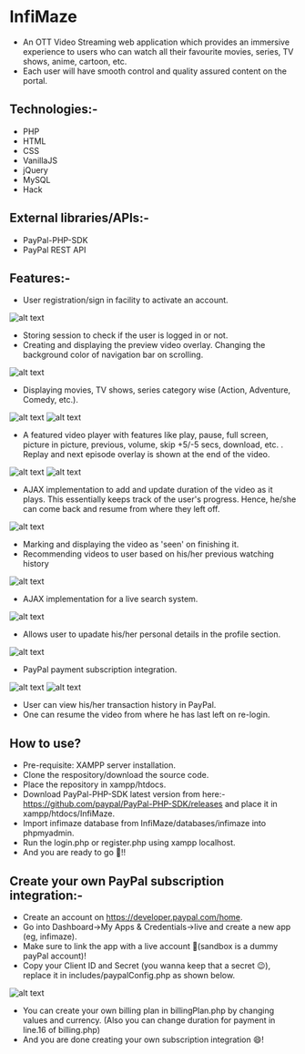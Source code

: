 # InfiMaze
* An OTT Video Streaming web application which provides an immersive experience to users who can watch all their favourite movies, series, TV shows, anime, cartoon, etc.
* Each user will have smooth control and quality assured content on the portal.


## Technologies:-
   * PHP
   * HTML
   * CSS
   * VanillaJS
   * jQuery
   * MySQL
   * Hack

## External libraries/APIs:-
   * PayPal-PHP-SDK
   * PayPal REST API


## Features:-
* User registration/sign in facility to activate an account.

![alt text](https://github.com/codemanav/InfiMaze/blob/main/screenshots%20of%20the%20website/1.png)
* Storing session to check if the user is logged in or not.
* Creating and displaying the preview video overlay. Changing the background color of navigation bar on scrolling.

![alt text](https://github.com/codemanav/InfiMaze/blob/main/screenshots%20of%20the%20website/2.png)
* Displaying movies, TV shows, series category wise (Action, Adventure, Comedy, etc.).

![alt text](https://github.com/codemanav/InfiMaze/blob/main/screenshots%20of%20the%20website/3.png)
![alt text](https://github.com/codemanav/InfiMaze/blob/main/screenshots%20of%20the%20website/4.png)
* A featured video player with features like play, pause, full screen, picture in picture, previous, volume, skip +5/-5 secs, download, etc. . Replay and next episode overlay is shown at the end of the video.

![alt text](https://github.com/codemanav/InfiMaze/blob/main/screenshots%20of%20the%20website/5.png)
![alt text](https://github.com/codemanav/InfiMaze/blob/main/screenshots%20of%20the%20website/6.png)
* AJAX implementation to add and update duration of the video as it plays. This essentially keeps track of the user's progress. Hence, he/she can come back and resume from where they left off.

![alt text](https://github.com/codemanav/InfiMaze/blob/main/screenshots%20of%20the%20website/7.png)
* Marking and displaying the video as 'seen' on finishing it. 
* Recommending videos to user based on his/her previous watching history

![alt text](https://github.com/codemanav/InfiMaze/blob/main/screenshots%20of%20the%20website/8.png)
* AJAX implementation for a live search system.

![alt text](https://github.com/codemanav/InfiMaze/blob/main/screenshots%20of%20the%20website/9.png)
* Allows user to upadate his/her personal details in the profile section.

![alt text](https://github.com/codemanav/InfiMaze/blob/main/screenshots%20of%20the%20website/10.png)
* PayPal payment subscription integration.

![alt text](https://github.com/codemanav/InfiMaze/blob/main/screenshots%20of%20the%20website/11.png)
![alt text](https://github.com/codemanav/InfiMaze/blob/main/screenshots%20of%20the%20website/12.png)
* User can view his/her transaction history in PayPal.
* One can resume the video from where he has last left on re-login.

## How to use?
* Pre-requisite: XAMPP server installation.
* Clone the respository/download the source code.
* Place the repository in xampp/htdocs.
* Download PayPal-PHP-SDK latest version from here:- https://github.com/paypal/PayPal-PHP-SDK/releases and place it in xampp/htdocs/InfiMaze.
* Import infimaze database from InfiMaze/databases/infimaze into phpmyadmin.
* Run the login.php or register.php using xampp localhost.
* And you are ready to go :partying_face:!!

## Create your own PayPal subscription integration:-
* Create an account on https://developer.paypal.com/home.
* Go into Dashboard->My Apps & Credentials->live and create a new app (eg, infimaze).
* Make sure to link the app with a live account :grimacing:(sandbox is a dummy payPal account)!
* Copy your Client ID and Secret (you wanna keep that a secret 	:wink:), replace it in includes/paypalConfig.php as shown below.

![alt text](https://github.com/codemanav/InfiMaze/blob/main/screenshots%20of%20the%20website/17.png)
* You can create your own billing plan in billingPlan.php by changing values and currency. (Also you can change duration for payment in line.16 of billing.php)
* And you are done creating your own subscription integration :smile:!
